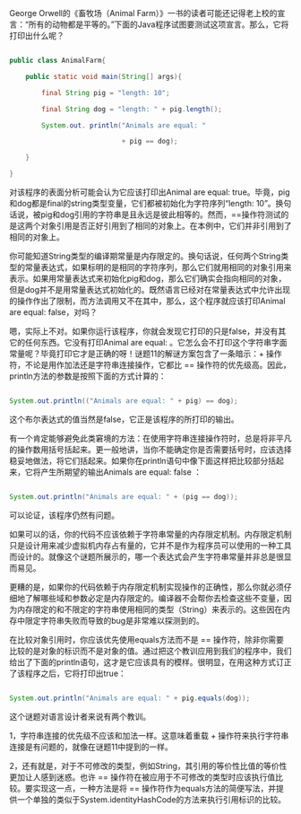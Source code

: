 George Orwell的《畜牧场（Animal Farm）》一书的读者可能还记得老上校的宣言：“所有的动物都是平等的。”下面的Java程序试图要测试这项宣言。那么，它将打印出什么呢？ 
```java  
public class AnimalFarm{
    public static void main(String[] args){
        final String pig = "length: 10";
        final String dog = "length: " + pig.length();
        System.out. println("Animals are equal: "
                            + pig == dog);
    }
}
```
对该程序的表面分析可能会认为它应该打印出Animal are equal: true。毕竟，pig和dog都是final的string类型变量，它们都被初始化为字符序列“length: 10”。换句话说，被pig和dog引用的字符串是且永远是彼此相等的。然而，==操作符测试的是这两个对象引用是否正好引用到了相同的对象上。在本例中，它们并非引用到了相同的对象上。 
你可能知道String类型的编译期常量是内存限定的。换句话说，任何两个String类型的常量表达式，如果标明的是相同的字符序列，那么它们就用相同的对象引用来表示。如果用常量表达式来初始化pig和dog，那么它们确实会指向相同的对象，但是dog并不是用常量表达式初始化的。既然语言已经对在常量表达式中允许出现的操作作出了限制，而方法调用又不在其中，那么，这个程序就应该打印Animal are equal: false，对吗？ 
嗯，实际上不对。如果你运行该程序，你就会发现它打印的只是false，并没有其它的任何东西。它没有打印Animal are equal: 。它怎么会不打印这个字符串字面常量呢？毕竟打印它才是正确的呀！谜题11的解谜方案包含了一条暗示：+ 操作符，不论是用作加法还是字符串连接操作，它都比 == 操作符的优先级高。因此，println方法的参数是按照下面的方式计算的： 
```java  
System.out.println(("Animals are equal: " + pig) == dog);
```
这个布尔表达式的值当然是false，它正是该程序的所打印的输出。 
有一个肯定能够避免此类窘境的方法：在使用字符串连接操作符时，总是将非平凡的操作数用括号括起来。更一般地讲，当你不能确定你是否需要括号时，应该选择稳妥地做法，将它们括起来。如果你在println语句中像下面这样把比较部分括起来，它将产生所期望的输出Animals are equal: false ： 
```java  
System.out.println("Animals are equal: " + (pig == dog));
```
可以论证，该程序仍然有问题。 
如果可以的话，你的代码不应该依赖于字符串常量的内存限定机制。内存限定机制只是设计用来减少虚拟机内存占有量的，它并不是作为程序员可以使用的一种工具而设计的。就像这个谜题所展示的，哪一个表达式会产生字符串常量并非总是很显而易见。 
更糟的是，如果你的代码依赖于内存限定机制实现操作的正确性，那么你就必须仔细地了解哪些域和参数必定是内存限定的。编译器不会帮你去检查这些不变量，因为内存限定的和不限定的字符串使用相同的类型（String）来表示的。这些因在内存中限定字符串失败而导致的bug是非常难以探测到的。 
在比较对象引用时，你应该优先使用equals方法而不是 == 操作符，除非你需要比较的是对象的标识而不是对象的值。通过把这个教训应用到我们的程序中，我们给出了下面的println语句，这才是它应该具有的模样。很明显，在用这种方式订正了该程序之后，它将打印出true： 
```java  
System.out.println("Animals are equal: " + pig.equals(dog));
```
这个谜题对语言设计者来说有两个教训。 
1，字符串连接的优先级不应该和加法一样。这意味着重载 + 操作符来执行字符串连接是有问题的，就像在谜题11中提到的一样。 
2，还有就是，对于不可修改的类型，例如String，其引用的等价性比值的等价性更加让人感到迷惑。也许 == 操作符在被应用于不可修改的类型时应该执行值比较。要实现这一点，一种方法是将 == 操作符作为equals方法的简便写法，并提供一个单独的类似于System.identityHashCode的方法来执行引用标识的比较。